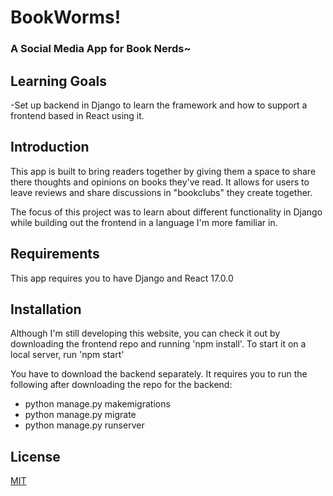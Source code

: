 # BookWorms! 
### A Social Media App for Book Nerds~



## Learning Goals

-Set up backend in Django to learn the framework and how to support a frontend based in React using it. 


## Introduction

This app is built to bring readers together by giving them a space to share there thoughts and opinions on books they've read. It allows for users to leave reviews and share discussions in "bookclubs" they create together. 

The focus of this project was to learn about different functionality in Django while building out the frontend in a language I'm more familiar in. 




## Requirements

This app requires you to have Django and React 17.0.0

## Installation

Although I'm still developing this website, you can check it out by downloading the frontend repo and running 'npm install'. To start it on a local server, run
'npm start'

You have to download the backend separately. It requires you to run the following after downloading the repo for the backend:
- python manage.py makemigrations 
- python manage.py migrate 
- python manage.py runserver 

## License
[MIT](https://choosealicense.com/licenses/mit/)
